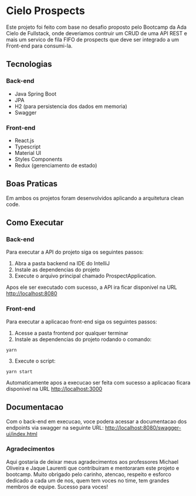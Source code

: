 # Cielo Prospects

Este projeto foi feito com base no desafio proposto pelo Bootcamp da Ada Cielo de Fullstack, onde deveriamos contruir um CRUD de uma API REST e mais um servico de fila FIFO de prospects que deve ser integrado a um Front-end para consumi-la.

## Tecnologias

### Back-end

- Java Spring Boot
- JPA
- H2 (para persistencia dos dados em memoria)
- Swagger

### Front-end

- React.js
- Typescript
- Material UI
- Styles Components
- Redux (gerenciamento de estado)

## Boas Praticas

Em ambos os projetos foram desenvolvidos aplicando a arquitetura clean code.

## Como Executar

### Back-end

Para executar a API do projeto siga os seguintes passos:

1. Abra a pasta backend na IDE do IntelliJ
2. Instale as dependencias do projeto
3. Execute o arquivo principal chamado ProspectApplication.

Apos ele ser executado com sucesso, a API ira ficar disponivel na URL
[http://localhost:8080](http://localhost:8080)

### Front-end

Para executar a aplicacao front-end siga os seguintes passos:

1. Acesse a pasta frontend por qualquer terminar
2. Instale as dependencias do projeto rodando o comando:

```
yarn
```

3. Execute o script:

```
yarn start
```

Automaticamente apos a execucao ser feita com sucesso a aplicacao ficara disponivel na URL [http://localhost:3000](http://localhost:3000)

## Documentacao

Com o back-end em execucao, voce podera acessar a documentacao dos endpoints via swagger na seguinte URL:
[http://localhost:8080/swagger-ui/index.html](http://localhost:8080/swagger-ui/index.html)

### Agradecimentos

Aqui gostaria de deixar meus agradecimentos aos professores Michael Oliveira e Jaque Laurenti que contribuiram e mentoraram este projeto e bootcamp.
Muito obrigado pelo carinho, atencao, respeito e esforco dedicado a cada um de nos, quem tem voces no time, tem grandes membros de equipe.
Sucesso para voces!
